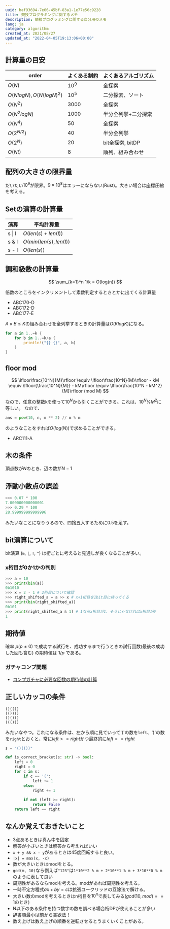```yaml
---
uuid: baf93694-7e66-45bf-83a1-1e77e56c9228
title: 競技プログラミングに関するメモ
description: 競技プログラミングに関する自分用のメモ
lang: ja
category: algorithm
created_at: 2021/08/27
updated_at: "2022-04-05T19:13:06+00:00"
---
```


## 計算量の目安

| order                    | よくある制約 | よくあるアルゴリズム    |
| ------------------------ | ------ | ------------- |
| $O(N)$                   | $10^9$ | 全探索           |
| $O(NlogN), O(N(logN)^2)$ | $10^5$ | 二分探索、ソート      |
| $O(N^2)$                 | $3000$ | 全探索           |
| $O(N^2logN)$             | $1000$ | 半分全列挙+二分探索    |
| $O(N^4)$                 | $50$   | 全探索           |
| $O(2^{N/2})$             | $40$   | 半分全列挙         |
| $O(2^N)$                 | $20$   | bit全探索, bitDP |
| $O(N!)$                  | $8$    | 順列、組み合わせ      |

## 配列の大きさの限界量

だいたい$10^9$が限界。$9 \times 10^8$はエラーにならない(Rust)。大きい場合は座標圧縮を考える。

## Setの演算の計算量

| 演算     | 平均計算量                   |
| ------ | ----------------------- |
| s \| l | $O(len(s) + len(l))$    |
| s & l  | $O(min(len(s), len(l))$ |
| s - l  | $O(len(s))$             |

## 調和級数の計算量

$$
\sum_{k=1}^n 1/k = O(log(n))
$$

倍数のところをインクリメントして素数判定するときとかに出てくる計算量

- ABC170-D
- ABC172-D
- ABC177-E

$A \times B \le K$の組み合わせを全列挙するときの計算量は$O(KlogK)$になる。

```rust
for a in 1..=k {
    for b in 1..=k/a {
        println!("{} {}", a, b)
    }
}
```

## floor mod

$$
\lfloor\frac{10^N}{M}\rfloor \equiv \lfloor\frac{10^N}{M}\rfloor - kM \equiv \lfloor{\frac{10^N}{M}} - kM\rfloor \equiv \lfloor\frac{10^N - kM^2}{M}\rfloor (mod M)
$$

なので、任意の整数kを使って$10^N$から引くことができる。これは、$10^N \% M^2$に等しい。
なので、

```python
ans = pow(10, n, m ** 2) // m % m
```

のようなことをすれば$O(log(N))$で求めることができる。

- ARC111-A

## 木の条件

頂点数が$N$のとき、辺の数が$N-1$

## 浮動小数点の誤差

```python
>>> 0.07 * 100
7.000000000000001
>>> 0.29 * 100
28.999999999999996
```

みたいなことになりうるので、四捨五入するために0.5を足す。

## bit演算について

bit演算 (`&`, `|`, `!`, `^`) は桁ごとに考えると見通しが良くなることが多い。

### x桁目が0か1かの判別

```python
>>> a = 10
>>> print(bin(a))
0b1010
>>> x = 2 - 1 # 2桁目について確認
>>> right_shifted_a = a >> x # x+1桁目を1bit目に持ってくる
>>> print(bin(right_shifted_a))
0b101
>>> print(right_shifted_a & 1) # 1ならx桁目が1、そうじゃなければx桁目が0
1
```

## 期待値

確率 $p(p≠0)$ で成功する試行を、成功するまで行うときの試行回数(最後の成功した回も含む) の期待値は $1/p$ である。

### ガチャコンプ問題

- [コンプガチャに必要な回数の期待値の計算](https://mathtrain.jp/completegacha)

## 正しいカッコの条件

```
()(())
(())()
()()()
((()))
```

みたいなやつ。これになる条件は、左から順に見ていって'('の数を`left`、')'の数を`right`とおくと、常に$left >= right$かつ最終的に$left == right$

```python
s = "()(())"

def is_correct_bracket(s: str) -> bool:
    left = 0
    right = 0
    for c in s:
        if c == '(':
            left += 1
        else:
            right += 1
        
        if not (left >= right):
            return False
    return left == right
```

## なんか覚えておきたいこと

- 3点あるときは真ん中を固定
- 解答が小さいときは解答から考えればいい
- `x + y && x - y`があるときは45度回転すると良い。
- `|x| = max(x, -x)`
- 数が大きいときはmodをとる。
- `gcd(m, 10)`なら例えば`"123"`は`1*10**2 % m + 2*10**1 % m + 3*10**0 % m`のように表して良い
- 周期性があるならmodを考える。modがあれば周期性を考える。
- 一時不定方程式$ax + by = c$は拡張ユークリッドの互除法で解ける。
- 大きい数のmodを考えるときはn桁目を$10^n$で表してみる($gcd(10, mod) == 1$のとき)
- N以下のある条件を持つ数字の数を調べる場合桁DPが使えることが多い
- 辞書順最小は前から貪欲法！
- 数え上げは数え上げの順番を逆転させるとうまくいくことがある。
